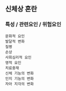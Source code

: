 ## 신체상 혼란



### 특성 / 관련요인 / 위험요인

>   

    문화적 요인
    발달적 변화
    질병
    손상
    사회심리적 요인
    영적 요인
    치료중재
    신체 기능의 변화
    인지 기능의 변화
    자아 지각의 변화
